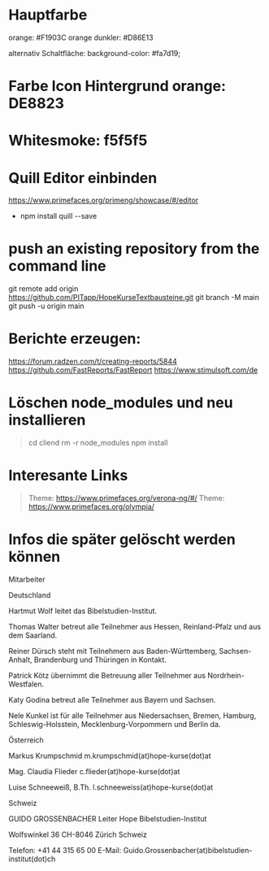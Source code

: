 # Hauptfarbe 
orange: #F1903C
orange dunkler: #D86E13

alternativ Schaltfläche: background-color: #fa7d19;

# Farbe Icon Hintergrund orange: DE8823

# Whitesmoke: f5f5f5

# Quill Editor einbinden
https://www.primefaces.org/primeng/showcase/#/editor

- npm install quill --save

# push an existing repository from the command line
git remote add origin https://github.com/PITapp/HopeKurseTextbausteine.git
git branch -M main
git push -u origin main

# Berichte erzeugen:
https://forum.radzen.com/t/creating-reports/5844
https://github.com/FastReports/FastReport
https://www.stimulsoft.com/de

# Löschen node_modules und neu installieren
> cd cliend 
> rm -r node_modules
> npm install

# Interesante Links
> Theme: https://www.primefaces.org/verona-ng/#/
> Theme: https://www.primefaces.org/olympia/


# Infos die später gelöscht werden können

Mitarbeiter

Deutschland

Hartmut Wolf
leitet das Bibelstudien-Institut.

Thomas Walter
betreut alle Teilnehmer aus Hessen, Reinland-Pfalz und aus dem Saarland.

Reiner Dürsch
steht mit Teilnehmern aus Baden-Württemberg, Sachsen-Anhalt, Brandenburg und Thüringen in Kontakt.

Patrick Kötz
übernimmt die Betreuung aller Teilnehmer aus Nordrhein-Westfalen.

Katy Godina
betreut alle Teilnehmer aus Bayern und Sachsen.

Nele Kunkel
ist für alle Teilnehmer aus Niedersachsen, Bremen, Hamburg, Schleswig-Holsstein, Mecklenburg-Vorpommern und Berlin da.


Österreich

Markus Krumpschmid
m.krumpschmid(at)hope-kurse(dot)at

Mag. Claudia Flieder
c.flieder(at)hope-kurse(dot)at

Luise Schneeweiß, B.Th.
l.schneeweiss(at)hope-kurse(dot)at


Schweiz

GUIDO GROSSENBACHER
Leiter Hope Bibelstudien-Institut

Wolfswinkel 36
CH-8046 Zürich
Schweiz

Telefon: +41 44 315 65 00
E-Mail: Guido.Grossenbacher(at)bibelstudien-institut(dot)ch